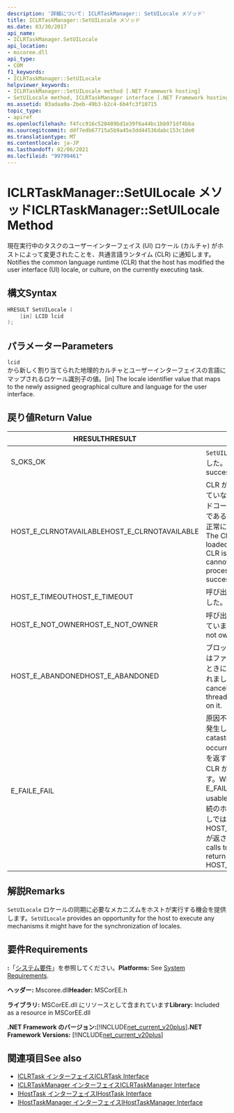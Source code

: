 ```yaml
---
description: '詳細について: ICLRTaskManager:: SetUILocale メソッド'
title: ICLRTaskManager::SetUILocale メソッド
ms.date: 03/30/2017
api_name:
- ICLRTaskManager.SetUILocale
api_location:
- mscoree.dll
api_type:
- COM
f1_keywords:
- ICLRTaskManager::SetUILocale
helpviewer_keywords:
- ICLRTaskManager::SetUILocale method [.NET Framework hosting]
- SetUILocale method, ICLRTaskManager interface [.NET Framework hosting]
ms.assetid: 03adaa9a-2beb-49b3-b2c4-6b4fc3f10715
topic_type:
- apiref
ms.openlocfilehash: f4fcc916c520489bd1e39f6a44bc1bb971df4bba
ms.sourcegitcommit: ddf7edb67715a5b9a45e3dd44536dabc153c1de0
ms.translationtype: MT
ms.contentlocale: ja-JP
ms.lasthandoff: 02/06/2021
ms.locfileid: "99799461"
---
```

# <a name="iclrtaskmanagersetuilocale-method"></a><span data-ttu-id="70952-103">ICLRTaskManager::SetUILocale メソッド</span><span class="sxs-lookup"><span data-stu-id="70952-103">ICLRTaskManager::SetUILocale Method</span></span>

<span data-ttu-id="70952-104">現在実行中のタスクのユーザーインターフェイス (UI) ロケール (カルチャ) がホストによって変更されたことを、共通言語ランタイム (CLR) に通知します。</span><span class="sxs-lookup"><span data-stu-id="70952-104">Notifies the common language runtime (CLR) that the host has modified the user interface (UI) locale, or culture, on the currently executing task.</span></span>  
  
## <a name="syntax"></a><span data-ttu-id="70952-105">構文</span><span class="sxs-lookup"><span data-stu-id="70952-105">Syntax</span></span>  
  
```cpp  
HRESULT SetUILocale (  
    [in] LCID lcid  
);  
```  
  
## <a name="parameters"></a><span data-ttu-id="70952-106">パラメーター</span><span class="sxs-lookup"><span data-stu-id="70952-106">Parameters</span></span>  

 `lcid`  
 <span data-ttu-id="70952-107">から新しく割り当てられた地理的カルチャとユーザーインターフェイスの言語にマップされるロケール識別子の値。</span><span class="sxs-lookup"><span data-stu-id="70952-107">[in] The locale identifier value that maps to the newly assigned geographical culture and language for the user interface.</span></span>  
  
## <a name="return-value"></a><span data-ttu-id="70952-108">戻り値</span><span class="sxs-lookup"><span data-stu-id="70952-108">Return Value</span></span>  
  
|<span data-ttu-id="70952-109">HRESULT</span><span class="sxs-lookup"><span data-stu-id="70952-109">HRESULT</span></span>|<span data-ttu-id="70952-110">説明</span><span class="sxs-lookup"><span data-stu-id="70952-110">Description</span></span>|  
|-------------|-----------------|  
|<span data-ttu-id="70952-111">S_OK</span><span class="sxs-lookup"><span data-stu-id="70952-111">S_OK</span></span>|<span data-ttu-id="70952-112">`SetUILocale` 正常に返されました。</span><span class="sxs-lookup"><span data-stu-id="70952-112">`SetUILocale` returned successfully.</span></span>|  
|<span data-ttu-id="70952-113">HOST_E_CLRNOTAVAILABLE</span><span class="sxs-lookup"><span data-stu-id="70952-113">HOST_E_CLRNOTAVAILABLE</span></span>|<span data-ttu-id="70952-114">CLR がプロセスに読み込まれていないか、CLR がマネージドコードを実行できない状態であるか、または呼び出しが正常に処理されていません。</span><span class="sxs-lookup"><span data-stu-id="70952-114">The CLR has not been loaded into a process, or the CLR is in a state in which it cannot run managed code or process the call successfully.</span></span>|  
|<span data-ttu-id="70952-115">HOST_E_TIMEOUT</span><span class="sxs-lookup"><span data-stu-id="70952-115">HOST_E_TIMEOUT</span></span>|<span data-ttu-id="70952-116">呼び出しがタイムアウトしました。</span><span class="sxs-lookup"><span data-stu-id="70952-116">The call timed out.</span></span>|  
|<span data-ttu-id="70952-117">HOST_E_NOT_OWNER</span><span class="sxs-lookup"><span data-stu-id="70952-117">HOST_E_NOT_OWNER</span></span>|<span data-ttu-id="70952-118">呼び出し元がロックを所有していません。</span><span class="sxs-lookup"><span data-stu-id="70952-118">The caller does not own the lock.</span></span>|  
|<span data-ttu-id="70952-119">HOST_E_ABANDONED</span><span class="sxs-lookup"><span data-stu-id="70952-119">HOST_E_ABANDONED</span></span>|<span data-ttu-id="70952-120">ブロックされたスレッドまたはファイバーが待機しているときに、イベントが取り消されました。</span><span class="sxs-lookup"><span data-stu-id="70952-120">An event was canceled while a blocked thread or fiber was waiting on it.</span></span>|  
|<span data-ttu-id="70952-121">E_FAIL</span><span class="sxs-lookup"><span data-stu-id="70952-121">E_FAIL</span></span>|<span data-ttu-id="70952-122">原因不明の致命的なエラーが発生しました。</span><span class="sxs-lookup"><span data-stu-id="70952-122">An unknown catastrophic failure occurred.</span></span> <span data-ttu-id="70952-123">メソッドが E_FAIL を返すと、そのプロセス内で CLR が使用できなくなります。</span><span class="sxs-lookup"><span data-stu-id="70952-123">When a method returns E_FAIL, the CLR is no longer usable within the process.</span></span> <span data-ttu-id="70952-124">後続のホストメソッドの呼び出しでは HOST_E_CLRNOTAVAILABLE が返されます。</span><span class="sxs-lookup"><span data-stu-id="70952-124">Subsequent calls to hosting methods return HOST_E_CLRNOTAVAILABLE.</span></span>|  
  
## <a name="remarks"></a><span data-ttu-id="70952-125">解説</span><span class="sxs-lookup"><span data-stu-id="70952-125">Remarks</span></span>  

 <span data-ttu-id="70952-126">`SetUILocale` ロケールの同期に必要なメカニズムをホストが実行する機会を提供します。</span><span class="sxs-lookup"><span data-stu-id="70952-126">`SetUILocale` provides an opportunity for the host to execute any mechanisms it might have for the synchronization of locales.</span></span>  
  
## <a name="requirements"></a><span data-ttu-id="70952-127">要件</span><span class="sxs-lookup"><span data-stu-id="70952-127">Requirements</span></span>  

 <span data-ttu-id="70952-128">**:**「[システム要件](../../get-started/system-requirements.md)」を参照してください。</span><span class="sxs-lookup"><span data-stu-id="70952-128">**Platforms:** See [System Requirements](../../get-started/system-requirements.md).</span></span>  
  
 <span data-ttu-id="70952-129">**ヘッダー:** Mscoree.dll</span><span class="sxs-lookup"><span data-stu-id="70952-129">**Header:** MSCorEE.h</span></span>  
  
 <span data-ttu-id="70952-130">**ライブラリ:** MSCorEE.dll にリソースとして含まれています</span><span class="sxs-lookup"><span data-stu-id="70952-130">**Library:** Included as a resource in MSCorEE.dll</span></span>  
  
 <span data-ttu-id="70952-131">**.NET Framework のバージョン:**[!INCLUDE[net_current_v20plus](../../../../includes/net-current-v20plus-md.md)]</span><span class="sxs-lookup"><span data-stu-id="70952-131">**.NET Framework Versions:** [!INCLUDE[net_current_v20plus](../../../../includes/net-current-v20plus-md.md)]</span></span>  
  
## <a name="see-also"></a><span data-ttu-id="70952-132">関連項目</span><span class="sxs-lookup"><span data-stu-id="70952-132">See also</span></span>

- [<span data-ttu-id="70952-133">ICLRTask インターフェイス</span><span class="sxs-lookup"><span data-stu-id="70952-133">ICLRTask Interface</span></span>](iclrtask-interface.md)
- [<span data-ttu-id="70952-134">ICLRTaskManager インターフェイス</span><span class="sxs-lookup"><span data-stu-id="70952-134">ICLRTaskManager Interface</span></span>](iclrtaskmanager-interface.md)
- [<span data-ttu-id="70952-135">IHostTask インターフェイス</span><span class="sxs-lookup"><span data-stu-id="70952-135">IHostTask Interface</span></span>](ihosttask-interface.md)
- [<span data-ttu-id="70952-136">IHostTaskManager インターフェイス</span><span class="sxs-lookup"><span data-stu-id="70952-136">IHostTaskManager Interface</span></span>](ihosttaskmanager-interface.md)
